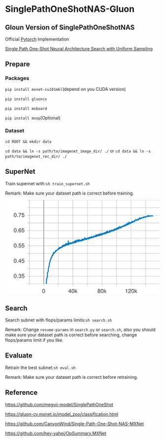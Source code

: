 # SinglePathOneShotNAS-Gluon

## Gloun Version of SinglePathOneShotNAS

Official [Pytorch](https://github.com/megvii-model/SinglePathOneShot) Implementation 

[Single Path One-Shot Neural Architecture Search with Uniform Sampling](https://arxiv.org/abs/1904.00420)


## Prepare

### Packages

`pip install mxnet-cu101mkl`(depend on you CUDA version)

`pip install gluoncv`

`pip install mxboard`

`pip install mxop`(Optional)

### Dataset

`cd ROOT && mkdir data`

`cd data && ln -s path/to/imagenet_image_dir/ ./` or `cd data && ln -s path/to/imagenet_rec_dir/ ./`

## SuperNet

Train supernet with:`sh train_supernet.sh`

Remark: Make sure your dataset path is correct before training.

![supernet_train_accuracy](./logs/train_accuracy_curves.svg)


## Search

Search subnet with flops/params limits:`sh search.sh`

Remark: Change `resume-params` in `search.py` or `search.sh`, also you should make sure your dataset path is correct before searching, change flops/params limit if you like.

## Evaluate

Retrain the best subnet:`sh eval.sh`

Remark: Make sure your dataset path is correct before retraining.



## Reference

https://github.com/megvii-model/SinglePathOneShot

https://gluon-cv.mxnet.io/model_zoo/classification.html

https://github.com/CanyonWind/Single-Path-One-Shot-NAS-MXNet

https://github.com/hey-yahei/OpSummary.MXNet




